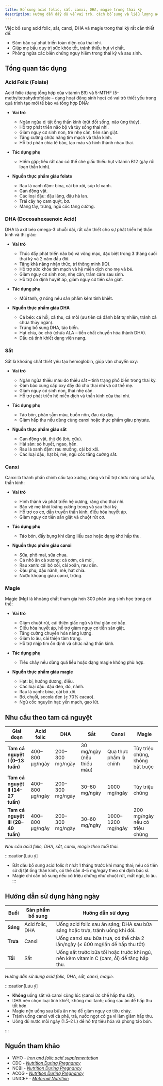 ```yaml
---
title: Bổ sung acid folic, sắt, canxi, DHA, magie trong thai kỳ
description: Hướng dẫn đầy đủ về vai trò, cách bổ sung và liều lượng acid folic, sắt, canxi, DHA, magie cho phụ nữ mang thai.
---
```


Việc bổ sung acid folic, sắt, canxi, DHA và magie trong thai kỳ rất cần thiết để:

- Đảm bảo sự phát triển toàn diện của thai nhi.
- Giúp mẹ bầu duy trì sức khỏe tốt, tránh thiếu hụt vi chất.
- Phòng ngừa các biến chứng nguy hiểm trong thai kỳ và sau sinh.

## Tổng quan tác dụng

### Acid Folic (Folate)

Acid folic (dạng tổng hợp của vitamin B9) và 5-MTHF (5-methyltetrahydrofolate – dạng hoạt động sinh học) có vai trò thiết yếu trong quá trình tạo mới tế bào và tổng hợp DNA:

- **Vai trò**

  - Ngăn ngừa dị tật ống thần kinh (nứt đốt sống, não úng thủy).
  - Hỗ trợ phát triển não bộ và tủy sống thai nhi.
  - Giảm nguy cơ sinh non, trẻ nhẹ cân, tiền sản giật.
  - Tăng cường chức năng tim mạch và thần kinh.
  - Hỗ trợ phân chia tế bào, tạo máu và hình thành nhau thai.

- **Tác dụng phụ**

  - Hiếm gặp; liều rất cao có thể che giấu thiếu hụt vitamin B12 (gây rối loạn thần kinh).

- **Nguồn thực phẩm giàu folate**
  - Rau lá xanh đậm: bina, cải bó xôi, súp lơ xanh.
  - Gan động vật.
  - Các loại đậu: đậu lăng, đậu hà lan.
  - Trái cây họ cam quýt, bơ.
  - Măng tây, trứng, ngũ cốc tăng cường.

### DHA (Docosahexaenoic Acid)

DHA là axit béo omega-3 chuỗi dài, rất cần thiết cho sự phát triển hệ thần kinh và thị giác:

- **Vai trò**

  - Thúc đẩy phát triển não bộ và võng mạc, đặc biệt trong 3 tháng cuối thai kỳ và 2 năm đầu đời.
  - Tăng khả năng nhận thức, trí thông minh (IQ).
  - Hỗ trợ sức khỏe tim mạch và hệ miễn dịch cho mẹ và bé.
  - Giảm nguy cơ sinh non, nhẹ cân, trầm cảm sau sinh.
  - Hỗ trợ ổn định huyết áp, giảm nguy cơ tiền sản giật.

- **Tác dụng phụ**

  - Mùi tanh, ợ nóng nếu sản phẩm kém tinh khiết.

- **Nguồn thực phẩm giàu DHA**
  - Cá béo: cá hồi, cá thu, cá mòi (ưu tiên cá đánh bắt tự nhiên, tránh cá chứa thủy ngân).
  - Trứng bổ sung DHA, tảo biển.
  - Hạt chia, óc chó (chứa ALA – tiền chất chuyển hóa thành DHA).
  - Dầu cá tinh khiết dạng viên nang.

### Sắt

Sắt là khoáng chất thiết yếu tạo hemoglobin, giúp vận chuyển oxy:

- **Vai trò**

  - Ngăn ngừa thiếu máu do thiếu sắt – tình trạng phổ biến trong thai kỳ.
  - Đảm bảo cung cấp oxy đầy đủ cho thai nhi và cơ thể mẹ.
  - Giảm nguy cơ sinh non, thai nhẹ cân.
  - Hỗ trợ phát triển hệ miễn dịch và thần kinh của thai nhi.

- **Tác dụng phụ**

  - Táo bón, phân sẫm màu, buồn nôn, đau dạ dày.
  - Giảm hấp thu nếu dùng cùng canxi hoặc thực phẩm giàu phytate.

- **Nguồn thực phẩm giàu sắt**
  - Gan động vật, thịt đỏ (bò, cừu).
  - Hải sản: sò huyết, ngao, hến.
  - Rau lá xanh đậm: rau muống, cải bó xôi.
  - Các loại đậu, hạt bí, mè, ngũ cốc tăng cường sắt.

### Canxi

Canxi là thành phần chính cấu tạo xương, răng và hỗ trợ chức năng cơ bắp, thần kinh:

- **Vai trò**

  - Hình thành và phát triển hệ xương, răng cho thai nhi.
  - Bảo vệ mẹ khỏi loãng xương trong và sau thai kỳ.
  - Hỗ trợ co cơ, dẫn truyền thần kinh, điều hòa huyết áp.
  - Giảm nguy cơ tiền sản giật và chuột rút cơ.

- **Tác dụng phụ**

  - Táo bón, đầy bụng khi dùng liều cao hoặc dạng khó hấp thu.

- **Nguồn thực phẩm giàu canxi**
  - Sữa, phô mai, sữa chua.
  - Cá nhỏ ăn cả xương: cá cơm, cá mòi.
  - Rau xanh: cải bó xôi, cải xoăn, rau dền.
  - Đậu phụ, đậu nành, mè, hạt chia.
  - Nước khoáng giàu canxi, trứng.

### Magie

Magie (Mg) là khoáng chất tham gia hơn 300 phản ứng sinh học trong cơ thể:

- **Vai trò**

  - Giảm chuột rút, cải thiện giấc ngủ và thư giãn cơ bắp.
  - Điều hòa huyết áp, hỗ trợ giảm nguy cơ tiền sản giật.
  - Tăng cường chuyển hóa năng lượng.
  - Giảm lo âu, cải thiện tâm trạng.
  - Hỗ trợ nhịp tim ổn định và chức năng thần kinh.

- **Tác dụng phụ**

  - Tiêu chảy nếu dùng quá liều hoặc dạng magie không phù hợp.

- **Nguồn thực phẩm giàu magie**
  - Hạt: bí, hướng dương, điều.
  - Các loại đậu: đậu đen, đỏ, nành.
  - Rau lá xanh: bina, cải bó xôi.
  - Bơ, chuối, socola đen (≥ 70% cacao).
  - Ngũ cốc nguyên hạt: yến mạch, gạo lứt.

## Nhu cầu theo tam cá nguyệt

| **Giai đoạn**                      | Acid folic      | DHA             | Sắt                        | Canxi                  | Magie                           |
| ---------------------------------- | --------------- | --------------- | -------------------------- | ---------------------- | ------------------------------- |
| **Tam cá nguyệt I (0–13 tuần)**    | 400–800 µg/ngày | 200–300 mg/ngày | 30 mg/ngày (nếu thiếu máu) | Qua thực phẩm là chính | Tùy triệu chứng, không bắt buộc |
| **Tam cá nguyệt II (14–27 tuần)**  | 400–800 µg/ngày | 200–300 mg/ngày | 30–60 mg/ngày              | 1000 mg/ngày           | Tùy triệu chứng                 |
| **Tam cá nguyệt III (28–40 tuần)** | 400–800 µg/ngày | 200–300 mg/ngày | 30–60 mg/ngày              | 1000–1200 mg/ngày      | 200 mg/ngày nếu có triệu chứng  |

_Nhu cầu acid folic, DHA, sắt, canxi, magie theo tuổi thai._

:::caution[Lưu ý]

- Bắt đầu bổ sung acid folic ít nhất 1 tháng trước khi mang thai; nếu có tiền sử dị tật ống thần kinh, có thể cần 4–5 mg/ngày theo chỉ định bác sĩ.
- Magie chỉ cần bổ sung nếu có triệu chứng như chuột rút, mất ngủ, lo âu.
  :::

## Hướng dẫn sử dụng hàng ngày

| **Buổi** | **Sản phẩm bổ sung** | **Hướng dẫn sử dụng**                                                                   |
| -------- | -------------------- | --------------------------------------------------------------------------------------- |
| **Sáng** | Acid folic, DHA      | Uống acid folic sau ăn sáng; DHA sau bữa sáng hoặc trưa, tránh uống khi đói.            |
| **Trưa** | Canxi                | Uống canxi sau bữa trưa, có thể chia 2 lần/ngày (≤ 600 mg/lần để hấp thu tốt)           |
| **Tối**  | Sắt                  | Uống sắt trước bữa tối hoặc trước khi ngủ, nên kèm vitamin C (cam, ổi) để tăng hấp thu. |

_Hướng dẫn sử dụng acid folic, DHA, sắt, canxi, magie._

:::caution[Lưu ý]

- **Không** uống sắt và canxi cùng lúc (canxi ức chế hấp thu sắt).
- DHA nên chọn loại tinh khiết, không mùi tanh; uống sau ăn để hấp thu tốt hơn.
- Magie nên uống sau bữa ăn nhẹ để giảm nguy cơ tiêu chảy.
- Tránh uống canxi với cà phê, trà, nước ngọt có ga vì làm giảm hấp thu.
- Uống đủ nước mỗi ngày (1.5–2 L) để hỗ trợ tiêu hóa và phòng táo bón.

:::

## Nguồn tham khảo

- WHO - [_Iron and folic acid supplementation_](https://www.who.int/nutrition/publications/micronutrients/guidelines/iron_folic_acid_supplementation/en/)
- CDC - [_Nutrition During Pregnancy_](https://www.cdc.gov/nutrition/pregnancy-and-breastfeeding.html)
- NCBI - [_Nutrition During Pregnancy_](https://www.ncbi.nlm.nih.gov/books/NBK217107/)
- ACOG - [_Nutrition During Pregnancy_](https://www.acog.org/womens-health/faqs/nutrition-during-pregnancy)
- UNICEF - [_Maternal Nutrition_](https://www.unicef.org/documents/maternal-nutrition)
